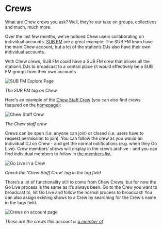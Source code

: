 # Crews

What are Chew crews you ask? Well, they’re our take on groups, collectives and much, much more. 

Over the last few months, we’ve noticed Chew users collaborating on individual accounts. [SUB FM](http://chew.tv/subfm) are a great example. The SUB FM team have the main Chew account, but a lot of the station’s DJs also have their own individual accounts. 

With Chew crews, SUB FM could have a SUB FM crew that allows all the station’s DJs to broadcast to a central place (it would effectively be a SUB FM group) from their own accounts. 

![SUB FM Explore Page](https://raw.githubusercontent.com/chewcode/Guide/master/using_chew/subfm_tag.png)

_The SUB FM tag on Chew_

Here's an example of the [Chew Staff Crew](http://chew.tv/crew/chew-staff-crew) (you can also find crews featured on the [homepage](http://chew.tv)):

![Chew Staff Crew](https://raw.githubusercontent.com/chewcode/Guide/master/using_chew/chew_staff_crew.png)

_The Chew staff crew_

Crews can be open (i.e. anyone can join) or closed (i.e. users have to request permission to join). You can follow the crew as you would an individual DJ on Chew - and get the normal notifications (e.g. when they Go Live). Crew members’ shows will display in the crew’s archive - and you can find individual members to follow in [the members list](http://chew.tv/crew/chew-staff-crew/members).

![Go Live in a Crew](https://raw.githubusercontent.com/chewcode/Guide/master/using_chew/crew_golive.png)

_Check the ‘Chew Staff Crew’ tag in the tag field_

There’s a lot of functionality still to come from Chew Crews, but for now the Go Live process is the same as it’s always been. Go to the Crew you want to broadcast to, hit Go Live and follow the normal process to broadcast! You can also assign existing shows to a Crew by searching for the Crew's name in the tags field.

![Crews on account page](https://raw.githubusercontent.com/chewcode/Guide/master/using_chew/crew_member.png)

_These are the crews this account is [a member of](http://chew.tv/account#crews)_ 
